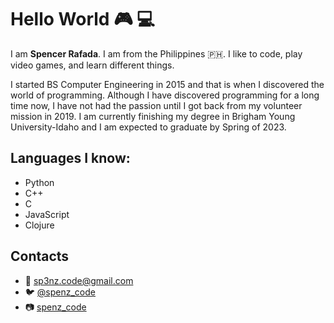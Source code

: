 # Hello World :video_game: :computer:

I am **Spencer Rafada**. I am from the Philippines :philippines:. I like to code, play video games, and learn different things.

I started BS Computer Engineering in 2015 and that is when I discovered the world of programming. Although I have discovered programming for a long time now, I have not had the passion until I got back from my volunteer mission in 2019. I am currently finishing my degree in Brigham Young University-Idaho and I am expected to graduate by Spring of 2023.

## Languages I know:
- Python
- C++
- C
- JavaScript
- Clojure

## Contacts

- :email: sp3nz.code@gmail.com
- :bird: [@spenz_code](https://twitter.com/spenz_code)
- :camera: [spenz_code](https://www.instagram.com/spenz_code/)